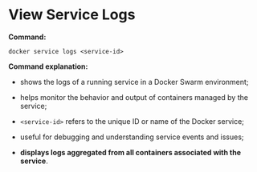 # View Service Logs

**Command:**

```commandline
docker service logs <service-id>
```

**Command explanation:**

* shows the logs of a running service in a Docker Swarm environment;
* helps monitor the behavior and output of containers managed by the service;
* `<service-id>` refers to the unique ID or name of the Docker service;


* useful for debugging and understanding service events and issues;
* **displays logs aggregated from all containers associated with the service**.
